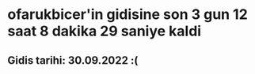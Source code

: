# ofarukbicer'in gidisine son 3 gun 12 saat 8 dakika 29 saniye kaldi

## Gidis tarihi: 30.09.2022 :(